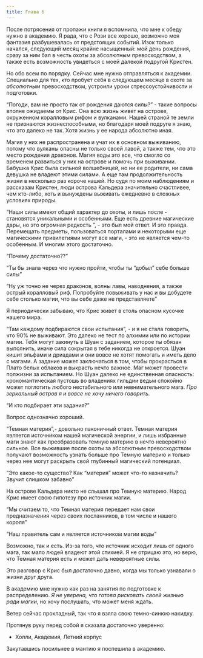 ```yaml
---
title: Глава 6
---
```


После потрясения от пропажи книги я вспомнила, что мне к обеду нужно в академию. Я рада, что с Рози все хорошо, возможно
моя фантазия разбушевалась от предстоящих событий. Изок только начался, следующий месяц крайне насыщенный: мой день
рождения, сразу за ним бал в честь охоты за абсолютным превосходством, а также есть возможность увидеться с моей далекой
подругой Кристен.

Но обо всем по порядку. Сейчас мне нужно отправляться к академии. Специально для тех, кто пробует себя в следующем
месяце в охоте за _абсолютным_ превосходством, устроили уроки стрессоустойчивости и подготовки.

“Погоди, вам не просто так от рождения даются силы?” - такие вопросы вполне ожидаемы от Крис. Она всю жизнь живет на
острове, окруженном коралловым рифом и вулканами. Нашей страной те земли не признаются жизнеспособными, но благодаря
моей подруге я знаю, что это далеко не так. Хотя жизнь у ее народа абсолютно иная.

Магия у них не распространена и учат их в основном выживанию, потому что вулканы опасны не только своей лавой, а также
тем, что это место рождения драконов. Магия воды это все, что смогло со временем развиться у них на острове и помочь при
выживании. Бабушка Крис была сильной волшебницей, но ни ее родители, ни сама девушка не владеют этими силами. А еще там
продолжительность жизни в несколько раз короче нашей. Но судя по моим наблюдениям и рассказам Кристен, люди острова
Кальдера значительно счастливее, чем кто-либо, хоть и вынуждены выживать ежедневно в сложных условиях природы.

“Наши силы имеют общий характер до охоты, и лишь после - становятся уникальными и особенными. Еще есть древние
магические дары, но это огромная редкость ”, - это был мой ответ. И это правда. Перемещать предметы, пользоваться
порталами и некоторыми еще магическими привилегиями могут все маги, - это не является чем-то особенным. И многим этого
достаточно.

“Почему достаточно??”

“Ты бы знала через что нужно пройти, чтобы ты “добыл” себе больше силы”

“Ну уж точно не через драконов, волны лавы, наводнения, а также острый коралловый риф. Попробуйте повыживать у нас и вы
добудете себе столько магии, что вы себе даже не представляете”

Я периодически забываю, что Крис живет в столь опасном кусочке нашего мира.

“Там каждому подбираются свои испытания”, - и я не стала говорить, что 90% не выживают. Это далеко не тест по алхимии
или по истории магии. Тебя могут закинуть в Шуан с заданием, которое ты обязан выполнить, иначе сила сокрытая в тебе
никогда не откроется. Шуан кишит эльфами и дриадами и они вовсе не хотят помогать и иметь дело с магами. А задание может
заключаться в том, чтобы прокрасться в Плато белых облаков и выкрасть нечто важное. Маг может провести полжизни за
испытанием. Но Шуан далеко не единственная опасность: хрономантическая пустошь во владениях гильдии ведьм спокойно может
поглотить любого нестабильного или невнимательного мага. _Про зеркальный остров я и вовсе не хочу ничего говорить._

“И кто подбирает эти задания?”

Вопрос однозначно хороший.

“Темная материя”,- довольно лаконичный ответ. Темная материя является источником нашей магической энергии, и лишь
избранные маги знают как преобразовать темную материю в нечто невероятно сильное. Все выжившие после охоты за абсолютным
превосходством получают возможность узнать больше про Темную материю и только через нее могут раскрыть свой глубинный
магический потенциал.

“Это какое-то существо? Как “материя” может что-то назначить? Звучит слишком забавно”

На острове Кальдера никто не слышал про Темную материю. Народ Крис имеет свою гипотезу про источник магии.

“Мы считаем то, что Темная материя передает нам свои предназначения через своих посланников, в том числе и нашего
короля”

“Наш правитель сам и является источником магии воды”

Возможно, так и есть. Из-за того, что источник исходит лишь от одного мага, так мало людей владеют этой стихией. Я не
отрицаю это, но верю, что Темная материя есть и может дать невероятные силы.

Это разговор с Крис был достаточно давно, когда мы только узнавали о жизни друг друга.

В академию мне нужно как раз на занятия по подготовке к распределению. _Я не уверена, что готова рисковать своей жизнью
ради магии_, но хочу послушать, что может меня ждать.

Ветер сейчас прохладный, так что я взяла свою темно-синюю накидку.

Протянув руку перед собой я сказала достаточно уверенно:

- Холли, Академия, Летний корпус

Закутавшись посильнее в мантию я поспешила в академию.
